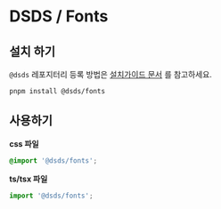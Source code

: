 # DSDS / Fonts

## 설치 하기

`@dsds` 레포지터리 등록 방법은 [설치가이드 문서](https://dsds.mwebdev.samsungds.net/docs/guides/installation) 를 참고하세요.

```
pnpm install @dsds/fonts
```

## 사용하기

**css 파일**

```css
@import '@dsds/fonts';
```

**ts/tsx 파일**

```ts
import '@dsds/fonts';
```